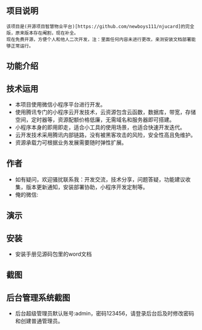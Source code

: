 ## 项目说明
    该项目是(开源项目智慧物业平台)[https://github.com/newboys111/njucard]的完全版，原来版本存在阉割，现在补全。
    现在免费开源，方便个人和他人二次开发，注：里面任何内容未进行更改，亲测安装文档部署能够正常运行。
## 功能介绍 

 


## 技术运用
- 本项目使用微信小程序平台进行开发。
- 使用腾讯专门的小程序云开发技术，云资源包含云函数，数据库，带宽，存储空间，定时器等，资源配额价格低廉，无需域名和服务器即可搭建。
- 小程序本身的即用即走，适合小工具的使用场景，也适合快速开发迭代。
- 云开发技术采用腾讯内部链路，没有被黑客攻击的风险，安全性高且免维护。
- 资源承载力可根据业务发展需要随时弹性扩展。  



## 作者
- 如有疑问，欢迎骚扰联系我：开发交流，技术分享，问题答疑，功能建议收集，版本更新通知，安装部署协助，小程序开发定制等。
- 俺的微信: 
 



## 演示 
 

## 安装

- 安装手册见源码包里的word文档




## 截图
 

## 后台管理系统截图 
- 后台超级管理员默认账号:admin，密码123456，请登录后台后及时修改密码和创建普通管理员。

